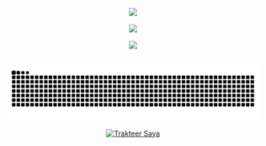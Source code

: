 <p align="center">
<img src="https://capsule-render.vercel.app/api?type=waving&color=gradient&height=200&section=header&text=HitomiDev&fontSize=80&fontAlignY=35&animation=twinkling&fontColor=gradient"/> </a> 
</p>

<p align="center"> 
  <a href="https://discord.com/api/oauth2/authorize?client_id=1019015182137184326&permissions=8&scope=bot" target="_blank"> <img src="https://discord.c99.nl/widget/theme-1/1019015182137184326.png"/> </a> 
</p>

<p align="center">
  <a href="https://discord.gg/NXMuGCxgEJ" target="_blank"> <img src="https://lanyard.cnrad.dev/api/917913229668274186?borderRadius=20px&animated=true&idleMessage=spin%20isn%27t%20currently%20doing%20anything" />
  <br />
  <br />
</p>

<p align="center">
<img src="https://github.com/VishwaGauravIn/VishwaGauravIn/blob/output/github-contribution-grid-snake.svg">
</p>

<p align="center">
<a href="https://trakteer.id/itzmehan" target="_blank"><img id="wse-buttons-preview" src="https://cdn.trakteer.id/images/embed/trbtn-red-1.png" height="40" style="border:0px;height:40px;" alt="Trakteer Saya"></a>
</p>
